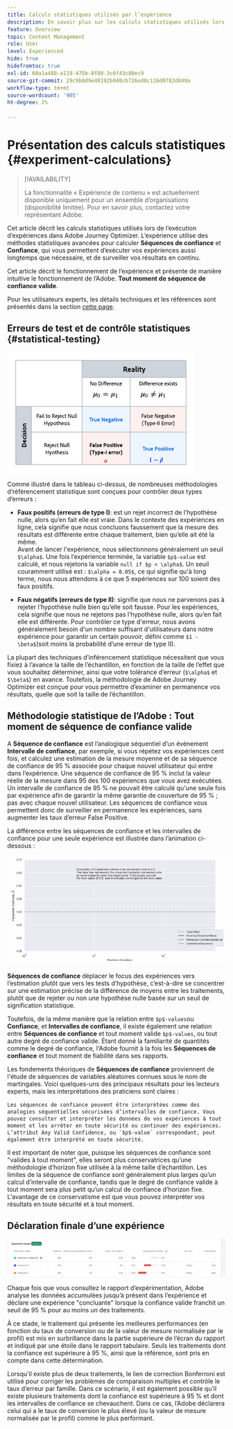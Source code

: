 ```yaml
---
title: Calculs statistiques utilisés par l’expérience
description: En savoir plus sur les calculs statistiques utilisés lors de l’exécution d’expériences
feature: Overview
topic: Content Management
role: User
level: Experienced
hide: true
hidefromtoc: true
exl-id: 60a1a488-a119-475b-8f80-3c6f43c80ec9
source-git-commit: 29c9b8d9e48192b940cb726ed0c116d0782d849a
workflow-type: tm+mt
source-wordcount: '905'
ht-degree: 2%

---
```


# Présentation des calculs statistiques {#experiment-calculations}

>[!AVAILABILITY]
>
>La fonctionnalité « Expérience de contenu » est actuellement disponible uniquement pour un ensemble d’organisations (disponibilité limitée). Pour en savoir plus, contactez votre représentant Adobe.

Cet article décrit les calculs statistiques utilisés lors de l’exécution d’expériences dans Adobe Journey Optimizer. L’expérience utilise des méthodes statistiques avancées pour calculer **Séquences de confiance** et **Confiance**, qui vous permettent d’exécuter vos expériences aussi longtemps que nécessaire, et de surveiller vos résultats en continu.

Cet article décrit le fonctionnement de l’expérience et présente de manière intuitive le fonctionnement de l’Adobe. **Tout moment de séquence de confiance valide**.

Pour les utilisateurs experts, les détails techniques et les références sont présentés dans la section [cette page](https://experienceleague.adobe.com/docs/journey-optimizer/assets/confidence_sequence_technical_details.pdf?lang=en).

## Erreurs de test et de contrôle statistiques {#statistical-testing}

![](assets/technote_1.png)

Comme illustré dans le tableau ci-dessus, de nombreuses méthodologies d’référencement statistique sont conçues pour contrôler deux types d’erreurs :

* **Faux positifs (erreurs de type I)**: est un rejet incorrect de l’hypothèse nulle, alors qu’en fait elle est vraie. Dans le contexte des expériences en ligne, cela signifie que nous concluons faussement que la mesure des résultats est différente entre chaque traitement, bien qu’elle ait été la même.
   </br>Avant de lancer l&#39;expérience, nous sélectionnons généralement un seuil `$\alpha$`. Une fois l’expérience terminée, la variable `$p$-value` est calculé, et nous rejetons la variable `null if $p < \alpha$`. Un seuil couramment utilisé est : `$\alpha = 0.05$`, ce qui signifie qu&#39;à long terme, nous nous attendons à ce que 5 expériences sur 100 soient des faux positifs.

* **Faux négatifs (erreurs de type II)**: signifie que nous ne parvenons pas à rejeter l’hypothèse nulle bien qu’elle soit fausse. Pour les expériences, cela signifie que nous ne rejetons pas l’hypothèse nulle, alors qu’en fait elle est différente. Pour contrôler ce type d&#39;erreur, nous avons généralement besoin d&#39;un nombre suffisant d&#39;utilisateurs dans notre expérience pour garantir un certain pouvoir, défini comme `$1 - \beta$`(soit moins la probabilité d’une erreur de type II).

La plupart des techniques d’inférencement statistique nécessitent que vous fixiez à l’avance la taille de l’échantillon, en fonction de la taille de l’effet que vous souhaitez déterminer, ainsi que votre tolérance d’erreur (`$\alpha$` et `$\beta$`) en avance. Toutefois, la méthodologie de Adobe Journey Optimizer est conçue pour vous permettre d’examiner en permanence vos résultats, quelle que soit la taille de l’échantillon.

## Méthodologie statistique de l’Adobe : Tout moment de séquence de confiance valide

A **Séquence de confiance** est l’analogique séquentiel d’un événement **Intervalle de confiance**, par exemple, si vous répétez vos expériences cent fois, et calculez une estimation de la mesure moyenne et de sa séquence de confiance de 95 % associée pour chaque nouvel utilisateur qui entre dans l’expérience. Une séquence de confiance de 95 % inclut la valeur réelle de la mesure dans 95 des 100 expériences que vous avez exécutées. Un intervalle de confiance de 95 % ne pouvait être calculé qu&#39;une seule fois par expérience afin de garantir la même garantie de couverture de 95 % ; pas avec chaque nouvel utilisateur. Les séquences de confiance vous permettent donc de surveiller en permanence les expériences, sans augmenter les taux d’erreur False Positive.

La différence entre les séquences de confiance et les intervalles de confiance pour une seule expérience est illustrée dans l’animation ci-dessous :

![](assets/technote_2.gif)

**Séquences de confiance** déplacer le focus des expériences vers l’estimation plutôt que vers les tests d’hypothèse, c’est-à-dire se concentrer sur une estimation précise de la différence de moyens entre les traitements, plutôt que de rejeter ou non une hypothèse nulle basée sur un seuil de signification statistique.

Toutefois, de la même manière que la relation entre `$p$-values`ou **Confiance**, et **Intervalles de confiance**, il existe également une relation entre **Séquences de confiance** et tout moment valide `$p$-values`, ou tout autre degré de confiance valide. Étant donné la familiarité de quantités comme le degré de confiance, l&#39;Adobe fournit à la fois les **Séquences de confiance** et tout moment de fiabilité dans ses rapports.

Les fondements théoriques de **Séquences de confiance** proviennent de l&#39;étude de séquences de variables aléatoires connues sous le nom de martingales. Voici quelques-uns des principaux résultats pour les lecteurs experts, mais les interprétations des praticiens sont claires :

    Les séquences de confiance peuvent être interprétées comme des analogies séquentielles sécurisées d’intervalles de confiance. Vous pouvez consulter et interpréter les données de vos expériences à tout moment et les arrêter en toute sécurité ou continuer des expériences. L’attribut Any Valid Confidence, ou `$p$-value` correspondant, peut également être interprété en toute sécurité.

Il est important de noter que, puisque les séquences de confiance sont &quot;valides à tout moment&quot;, elles seront plus conservatrices qu’une méthodologie d’horizon fixe utilisée à la même taille d’échantillon. Les limites de la séquence de confiance sont généralement plus larges qu’un calcul d’intervalle de confiance, tandis que le degré de confiance valide à tout moment sera plus petit qu’un calcul de confiance d’horizon fixe. L&#39;avantage de ce conservatisme est que vous pouvez interpréter vos résultats en toute sécurité et à tout moment.

## Déclaration finale d’une expérience

![](assets/experimentation_report_2.png)

Chaque fois que vous consultez le rapport d’expérimentation, Adobe analyse les données accumulées jusqu’à présent dans l’expérience et déclare une expérience &quot;concluante&quot; lorsque la confiance valide franchit un seuil de 95 % pour au moins un des traitements.

À ce stade, le traitement qui présente les meilleures performances (en fonction du taux de conversion ou de la valeur de mesure normalisée par le profil) est mis en surbrillance dans la partie supérieure de l’écran du rapport et indiqué par une étoile dans le rapport tabulaire. Seuls les traitements dont la confiance est supérieure à 95 %, ainsi que la référence, sont pris en compte dans cette détermination.

Lorsqu’il existe plus de deux traitements, le lien de correction Bonferroni est utilisé pour corriger les problèmes de comparaison multiples et contrôle le taux d’erreur par famille. Dans ce scénario, il est également possible qu’il existe plusieurs traitements dont la confiance est supérieure à 95 % et dont les intervalles de confiance se chevauchent. Dans ce cas, l’Adobe déclarera celui qui a le taux de conversion le plus élevé (ou la valeur de mesure normalisée par le profil) comme le plus performant.
